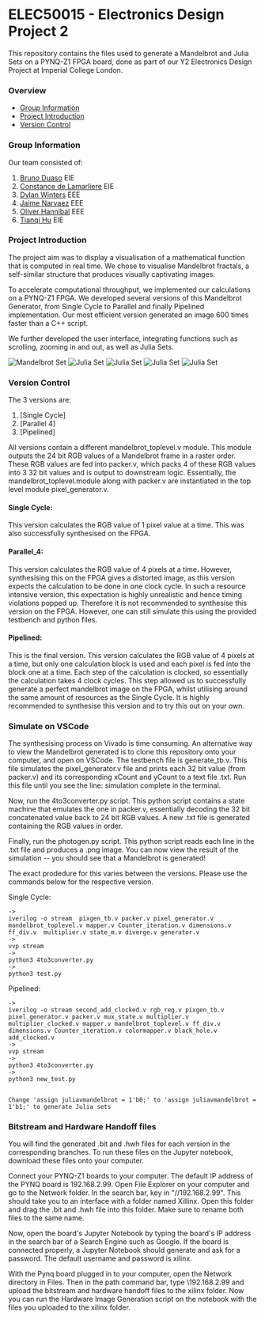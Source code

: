 # ELEC50015 - Electronics Design Project 2

This repository contains the files used to generate a Mandelbrot and Julia Sets on a PYNQ-Z1 FPGA board, done as part of our Y2 Electronics Design Project at Imperial College London. 

### Overview
- [Group Information](#group-information)
- [Project Introduction](#project-introduction)
- [Version Control](#version-control)


### Group Information 
Our team consisted of:
1. [Bruno Duaso](https://github.com/duasob) EIE
2. [Constance de Lamarliere](https://github.com/constancegdl) EIE
3. [Dylan Winters](https://github.com/diw22) EEE
4. [Jaime Narvaez](https://github.com/Jaimenarvaezh) EEE
5. [Oliver Hannibal](https://github.com/oliver905) EEE
6. [Tianqi Hu](https://github.com/tianqi13) EIE

### Project Introduction 
The project aim was to display a visualisation of a mathematical function that is computed in real time. We chose to visualise Mandelbrot fractals, a self-similar structure that produces visually captivating images. 

To accelerate computational throughput, we implemented our calculations on a PYNQ-Z1 FPGA. We developed several versions of this Mandelbrot Generator, from Single Cycle to Parallel and finally Pipelined implementation. Our most efficient version generated an image 600 times faster than a C++ script. 

We further developed the user interface, integrating functions such as scrolling, zooming in and out, as well as Julia Sets. 

![Mandelbrot Set](Images/MandelBrot.png)
![Julia Set](Images/output_image1.png)
![Julia Set](Images/output_image2.png)
![Julia Set](Images/output_image3.png)
![Julia Set](Images/output_image4.png)

### Version Control 
The 3 versions are: 
1. [Single Cycle]
2. [Parallel 4]
3. [Pipelined] 

All versions contain a different mandelbrot_toplevel.v module. This module outputs the 24 bit RGB values of a Mandelbrot frame in a raster order. These RGB values are fed into packer.v, which packs 4 of these RGB values into 3 32 bit values and is output to downstream logic. Essentially, the mandelbrot_toplevel.module along with packer.v are instantiated in the top level module pixel_generator.v. 

#### Single Cycle: 
This version calculates the RGB value of 1 pixel value at a time. This was also successfully synthesised on the FPGA. 

#### Parallel_4:
This version calculates the RGB value of 4 pixels at a time. However, synthesising this on the FPGA gives a distorted image, as this version expects the calculation to be done in one clock cycle. In such a resource intensive version, this expectation is highly unrealistic and hence timing violations popped up. Therefore it is not recommended to synthesise this version on the FPGA. However, one can still simulate this using the provided testbench and python files. 

#### Pipelined:
This is the final version. This version calculates the RGB value of 4 pixels at a time, but only one calculation block is used and each pixel is fed into the block one at a time. Each step of the calculation is clocked, so essentially the calculation takes 4 clock cycles. This step allowed us to successfully generate a perfect mandelbrot image on the FPGA, whilst utilising around the same amount of resources as the Single Cycle. It is highly recommended to synthesise this version and to try this out on your own. 


### Simulate on VSCode 
The synthesising process on Vivado is time consuming. An alternative way to view the Mandelbrot generated is to clone this repository onto your computer, and open on VSCode. The testbench file is generate_tb.v. This file simulates the pixel_generator.v file and prints each 32 bit value (from packer.v) and its corresponding xCount and yCount to a text file .txt. Run this file until you see the line: simulation complete in the terminal. 

Now, run the 4to3converter.py script. This python script contains a state machine that emulates the one in packer.v, essentially decoding the 32 bit concatenated value back to 24 bit RGB values. A new .txt file is generated containing the RGB values in order. 

Finally, run the photogen.py script. This python script reads each line in the .txt file and produces a .png image. You can now view the result of the simulation -- you should see that a Mandelbrot is generated!

The exact prodedure for this varies between the versions. Please use the commands below for the respective version.

Single Cycle:

    ->
    iverilog -o stream  pixgen_tb.v packer.v pixel_generator.v mandelbrot_toplevel.v mapper.v Counter_iteration.v dimensions.v ff_div.v  multiplier.v state_m.v diverge.v generator.v
    ->
    vvp stream
    ->
    python3 4to3converter.py
    ->
    python3 test.py


Pipelined:

    ->
    iverilog -o stream second_add_clocked.v rgb_reg.v pixgen_tb.v pixel_generator.v packer.v mux_state.v multiplier.v multiplier_clocked.v mapper.v mandelbrot_toplevel.v ff_div.v dimensions.v Counter_iteration.v colormapper.v black_hole.v add_clocked.v
    ->
    vvp stream
    ->
    python3 4to3converter.py
    ->
    python3 new_test.py


    Change 'assign juliavmandelbrot = 1'b0;' to 'assign juliavmandelbrot = 1'b1;' to generate Julia sets


### Bitstream and Hardware Handoff files 
You will find the generated .bit and .hwh files for each version in the corresponding branches. To run these files on the Jupyter notebook, download these files onto your computer. 

Connect your PYNQ-Z1 boards to your computer. The default IP address of the PYNQ board is 192.168.2.99. Open File Explorer on your computer and go to the Network folder. In the search bar, key in "//192.168.2.99". This should take you to an interface with a folder named Xillinx. Open this folder and drag the .bit and .hwh file into this folder. Make sure to rename both files to the same name. 

Now, open the board's Jupyter Notebook by typing the board's IP address in the search bar of a Search Engine such as Google. If the board is connected properly, a Jupyter Notebook should generate and ask for a password. The default username and password is xilinx. 

With the Pynq board plugged in to your computer, open the Network directory in Files. Then in the path command bar, type \\192.168.2.99 and upload the bitstream and hardware handoff files to the xilinx folder. Now you can run the Hardware Image Generation script on the notebook with the files you uploaded to the xilinx folder.

